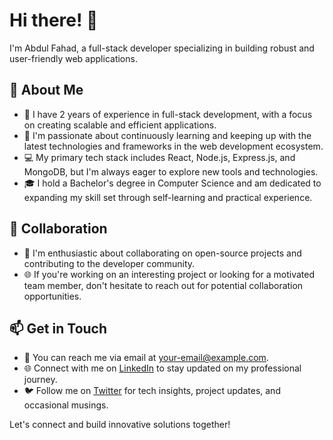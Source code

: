 # Hi there! 👋

I'm Abdul Fahad, a full-stack developer specializing in building robust and user-friendly web applications.

## 👀 About Me

- 💼 I have 2 years of experience in full-stack development, with a focus on creating scalable and efficient applications.
- 🌱 I'm passionate about continuously learning and keeping up with the latest technologies and frameworks in the web development ecosystem.
- 💻 My primary tech stack includes React, Node.js, Express.js, and MongoDB, but I'm always eager to explore new tools and technologies.
- 🎓 I hold a Bachelor's degree in Computer Science and am dedicated to expanding my skill set through self-learning and practical experience.

## 💞️ Collaboration

- 👯 I'm enthusiastic about collaborating on open-source projects and contributing to the developer community.
- 🌐 If you're working on an interesting project or looking for a motivated team member, don't hesitate to reach out for potential collaboration opportunities.

## 📫 Get in Touch

- 📧 You can reach me via email at [your-email@example.com](mailto:your-email@example.com).
- 🌐 Connect with me on [LinkedIn](https://www.linkedin.com/in/your-profile) to stay updated on my professional journey.
- 🐦 Follow me on [Twitter](https://twitter.com/your-twitter-handle) for tech insights, project updates, and occasional musings.

Let's connect and build innovative solutions together!
